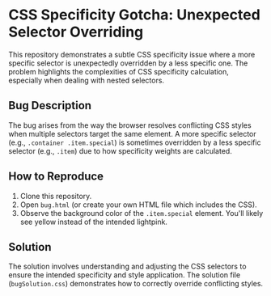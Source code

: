 # CSS Specificity Gotcha: Unexpected Selector Overriding

This repository demonstrates a subtle CSS specificity issue where a more specific selector is unexpectedly overridden by a less specific one.  The problem highlights the complexities of CSS specificity calculation, especially when dealing with nested selectors.

## Bug Description
The bug arises from the way the browser resolves conflicting CSS styles when multiple selectors target the same element.  A more specific selector (e.g., `.container .item.special`) is sometimes overridden by a less specific selector (e.g., `.item`) due to how specificity weights are calculated. 

## How to Reproduce
1. Clone this repository.
2. Open `bug.html` (or create your own HTML file which includes the CSS).
3. Observe the background color of the `.item.special` element.  You'll likely see yellow instead of the intended lightpink.

## Solution
The solution involves understanding and adjusting the CSS selectors to ensure the intended specificity and style application.   The solution file (`bugSolution.css`) demonstrates how to correctly override conflicting styles.